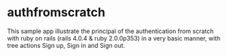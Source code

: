 authfromscratch
===============

This sample app illustrate the principal of the authentication from scratch with ruby on rails (rails 4.0.4 &amp; ruby 2.0.0p353) in a very basic manner, with tree actions Sign up, Sign in and Sign out.
